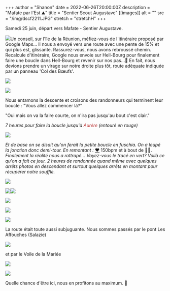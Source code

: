 +++
author = "Shanon"
date = 2022-06-26T20:00:00Z
description = "Mafate par l'Est ⛰️"
title = "Sentier Scout Augustave"
[[images]]
alt = ""
src = "/img/dscf2211.JPG"
stretch = "stretchH"
+++

Samedi 25 juin, départ vers Mafate - Sentier Augustave. 

![](/img/capture-d-ecran-1145.png)Un conseil, sur l'île de la Réunion, méfiez-vous de l'itinéraire proposé par Google Maps... Il nous a envoyé vers une route avec une pente de 15% et qui plus est, glissante. Rassurez-vous, nous avons rebroussé chemin. Recalcule d'itinéraire, Google nous envoie sur Hell-Bourg pour finalement faire une boucle dans Hell-Bourg et revenir sur nos pas...🤣 En fait, nous devions prendre un virage sur notre droite plus tôt, route adéquate indiquée par un panneau 'Col des Bœufs'.

![](/img/img_2257.JPG)

![](/img/img_2281.JPG)

Nous entamons la descente et croisons des randonneurs qui terminent leur boucle : "Vous allez commencer là?" 

"Oui mais on va la faire courte, on n'ira pas jusqu'au bout c'est clair." 

_7 heures pour faire la boucle jusqu'à <span style="color:#bb3333">Aurère</span> (entouré en rouge)_

![](/img/capture-d-ecran-1144.jpg)

_Et de base on se disait qu'on ferait la petite boucle en fuschia. On a loupé la jonction donc demi-tour. En remontant :_ [❤️](https://emojipedia.org/red-heart/) 150bpm et à bout de 😮‍💨. _Finalement la réalité nous a rattrapé... Voyez-vous le tracé en vert? Voilà ce qu'on a fait ce jour. 2 heures de randonnée quand même avec quelques arrêts photos en descendant et surtout quelques arrêts en montant pour récupérer notre souffle._ 

![](/img/img_2260.JPG)

![](/img/img_2267.JPG)![](/img/img_2262.JPG)

![](/img/img_2277.JPG)

![](/img/dscf2208.JPG)

![](/img/dscf2202.JPG)

La route était toute aussi subjuguante. Nous sommes passés par le pont Les Affouches (Salazie)

![](/img/pont-les-affouches-salazie.JPG)

et par le Voile de la Mariée

![](/img/dscf2235.JPG)

![](/img/voile-de-la-mariee.JPG)

Quelle chance d'être ici, nous en profitons au maximum. 🥰
